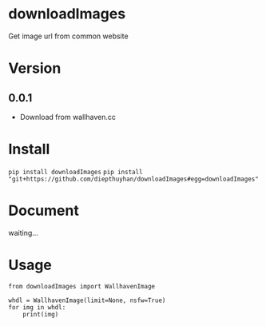 # downloadImages
Get image url from common website

# Version
## 0.0.1
- Download from wallhaven.cc

# Install

`pip install downloadImages`
`pip install "git+https://github.com/diepthuyhan/downloadImages#egg=downloadImages"`

# Document
waiting...

# Usage

```
from downloadImages import WallhavenImage

whdl = WallhavenImage(limit=None, nsfw=True)
for img in whdl:
    print(img)
```
